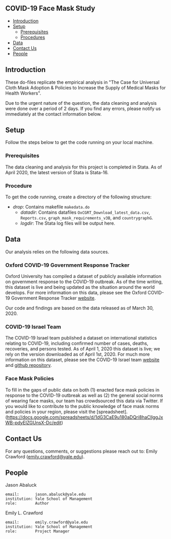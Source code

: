 COVID-19 Face Mask Study
-----------------------------------------------

* [Introduction](#introduction)
* [Setup](#setup)
    * [Prerequisites](#prerequisites)
    * [Procedures](#procedures)
* [Data](#data)
* [Contact Us](#contact-us)
* [People](#people)

Introduction
------------

These do-files replicate the empirical analysis in "The Case for Universal Cloth Mask Adoption & Policies to Increase the Supply of Medical Masks for Health Workers".

Due to the urgent nature of the question, the data cleaning and analysis were done over a period of 2 days. If you find any errors, please notify us immediately at the contact information below.


Setup
------------
Follow the steps below to get the code running on your local machine.

### Prerequisites
The data cleaning and analysis for this project is completed in Stata. As of April 2020, the latest version of Stata is Stata-16.

### Procedure
To get the code running, create a directory of the following structure:
* _drop_: Contains makefile `makedata.do`
	* _datadir_: Contains datafiles `OxCGRT_Download_latest_data.csv`, `Reports.csv`, `graph_mask_requirements_v3B`, and `countrygraphG`.
	* _logdir_: The Stata log files will be output here.

Data
------------
Our analysis relies on the following data sources.

### Oxford COVID-19 Government Response Tracker
Oxford University has compiled a dataset of publicly available information on government response to the COVID-19 outbreak. As of the time writing, this dataset is live and being updated as the situation around the world develops. For more information on this data, please see the Oxford COVID-19 Government Response Tracker [website](https://www.bsg.ox.ac.uk/research/research-projects/oxford-covid-19-government-response-tracker).

Our code and findings are based on the data released as of March 30, 2020.

### COVID-19 Israel Team
The COVID-19 Israel team published a dataset on international statistics relating to COVID-19, including confirmed number of cases, deaths, recoveries, and persons tested. As of April 1, 2020 this dataset is live; we rely on the version downloaded as of April 1st, 2020. For much more information on this dataset, please see the COVID-19 Israel team [website](http://covidil.org/dashboard) and [github repository](https://github.com/COVID-19-Israel/Covid-19-data).


### Face Mask Policies
To fill in the gaps of public data on both (1) enacted face mask policies in response to the COVID-19 outbreak as well as (2) the general social norms of wearing face masks, our team has crowdsourced this data via Twitter. If you would like to contribute to the public knowledge of face mask norms and policies in your region, please visit the [spreadsheet].(https://docs.google.com/spreadsheets/d/1dG3CaE9u180aDQri8haCllggJxWB-pdyEIZGUnsX-Dc/edit)

Contact Us
----------
For any questions, comments, or suggestions please reach out to:
Emily Crawford (emily.crawford@yale.edu).

People
------

Jason Abaluck

    email:       jason.abaluck@yale.edu
    institution: Yale School of Management
    role:        Author

Emily L. Crawford

    email:       emily.crawford@yale.edu
    institution: Yale School of Management
    role:        Project Manager

